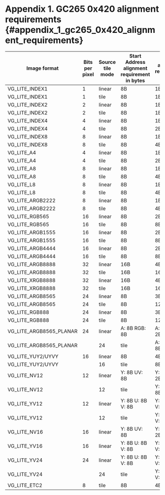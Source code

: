 # Appendix 1. GC265 0x420 alignment requirements {#appendix_1_gc265_0x420_alignment_requirements}

|Image format|Bits per pixel|Source tile mode|Start Address alignment requirement in bytes|Stride alignment requirement in bytes|Buffer Height alignment requirement|Supported for destination|
|------------|--------------|----------------|------------------------------------------------|-------------------------------------|---------------------------------------|-----------------------------|
|VG\_LITE\_INDEX1|1|linear|8B|1B|1| |
|VG_LITE_INDEX1|1|tile|8B|1B|4| |
|VG\_LITE\_INDEX2|2|linear|8B|1B|1| |
|VG\_LITE\_INDEX2|2|tile|8B|1B|4| |
|VG\_LITE\_INDEX4|4|linear|8B|1B|1| |
|VG\_LITE\_INDEX4|4|tile|8B|2B|4| |
|VG\_LITE\_INDEX8|8|linear|8B|1B|1| |
|VG\_LITE\_INDEX8|8|tile|8B|4B|4| |
|VG\_LITE\_A4|4|linear|8B|1B|1| |
|VG\_LITE\_A4|4|tile|8B|2B|4| |
|VG\_LITE\_A8|8|linear|8B|1B|1|Yes|
|VG\_LITE\_A8|8|tile|8B|4B|4|Yes|
|VG\_LITE\_L8|8|linear|8B|1B|1|Yes|
|VG\_LITE\_L8|8|tile|8B|4B|4|Yes|
|VG\_LITE\_ARGB2222|8|linear|8B|1B|1|Yes|
|VG\_LITE\_ARGB2222|8|tile|8B|4B|4|Yes|
|VG\_LITE\_RGB565|16|linear|8B|2B|1|Yes|
|VG\_LITE\_RGB565|16|tile|8B|8B|4|Yes|
|VG\_LITE\_ARGB1555|16|linear|8B|2B|1|Yes|
|VG\_LITE\_ARGB1555|16|tile|8B|8B|4|Yes|
|VG\_LITE\_ARGB4444|16|linear|8B|2B|1|Yes|
|VG\_LITE\_ARGB4444|16|tile|8B|8B|4|Yes|
|VG\_LITE\_ARGB8888|32|linear|16B|4B|1|Yes|
|VG\_LITE\_ARGB8888|32|tile|16B|16B|4|Yes|
|VG\_LITE\_XRGB8888|32|linear|16B|4B|1|Yes|
|VG\_LITE\_XRGB8888|32|tile|16B|16B|4|Yes|
|VG\_LITE\_ARGB8565|24|linear|8B|3B\*|1|Yes|
|VG\_LITE\_ARGB8565|24|tile|8B|12B\*|4|Yes|
|VG\_LITE\_RGB888|24|linear|8B|3B\*|1|Yes|
|VG\_LITE\_RGB888|24|tile|8B|12B\*|4|Yes|
|VG\_LITE\_ARGB8565\_PLANAR|24|linear|A: 8B RGB: 8B|A: 1B  RGB: 2B|1|Yes|
VG_LITE_ARGB8565_PLANAR||24|tile|A: 8B RGB: 8B|A: 4B RGB: 8B|4|Yes|
|VG\_LITE\_YUY2/UYVY|16|linear|8B|4B|1| |
VG_LITE_YUY2/UYVY||16|tile|8B|8B|4| 
|VG\_LITE\_NV12|12|linear|Y: 8B UV: 8B|Y: 2B UV: 2B|1| |
VG_LITE_NV12||12|tile|Y: 8B UV: 8B|Y: 8B UV: 8B|4| |
|VG\_LITE\_YV12|12|linear|Y: 8B U: 8B V: 8B|Y: 2B U: 1B V: 1B|1| |
VG_LITE_YV12||12|tile|Y: 8B U: 8B V: 8B|Y: 8B U: 4B V: 4B|4| |
|VG\_LITE\_NV16|16|linear|Y: 8B UV: 8B|Y: 2B UV: 2B|1| |
|VG\_LITE\_YV16|16|linear|Y: 8B U: 8B V: 8B|Y: 2B U: 1B V: 1B|1| |
|VG\_LITE\_YV24|24|linear|Y: 8B U: 8B V: 8B|Y: 1B U: 1B V: 1B|1| |
VG_LITE_YV24||24|tile|Y: 8B U: 8B V: 8B|Y: 4B U: 4B V: 4B|4| |
|VG\_LITE\_ETC2|8|tile|8B|4B|4| |



